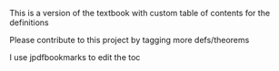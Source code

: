 This is a version of the textbook with custom table of contents for the definitions

Please contribute to this project by tagging more defs/theorems

I use jpdfbookmarks to edit the toc
